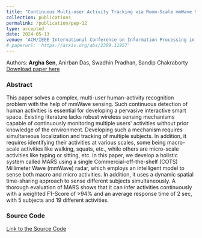 ```yaml
---
title: "Continuous Multi-user Activity Tracking via Room-Scale mmWave Sensing"
collection: publications
permalink: /publication/pep-12
type: accepted
date: 2024-05-13
venue: 'ACM/IEEE International Conference on Information Processing in Sensor Networks (IPSN 2023)'
# paperurl: 'https://arxiv.org/abs/2309.11957'
---
```


Authors: <b>Argha Sen</b>, Anirban Das, Swadhin Pradhan, Sandip Chakraborty<br>
[Download paper here](https://arxiv.org/abs/2309.11957)

### Abstract
This paper solves a complex, multi-user human-activity recognition problem with the help of mmWave sensing. Such continuous detection of human activities is essential for developing a pervasive interactive smart space. Existing literature lacks robust wireless sensing mechanisms capable of continuously monitoring multiple users' activities without prior knowledge of the environment. Developing such a mechanism requires simultaneous localization and tracking of multiple subjects. In addition, it requires identifying their activities at various scales, some being macro-scale activities like walking, squats, etc., while others are micro-scale activities like typing or sitting, etc. In this paper, we develop a holistic system called MARS using a single Commercial-off-the-shelf (COTS) Millimeter Wave (mmWave) radar, which employs an intelligent model to sense both macro and micro activities. In addition, it uses a dynamic spatial time-sharing approach to sense different subjects simultaneously. A thorough evaluation of MARS shows that it can infer activities continuously with a weighted F1-Score of >94% and an average response time of 2 sec, with 5 subjects and 19 different activities.

### Source Code
[Link to the Source Code](https://github.com/arghasen10/MARS.git)